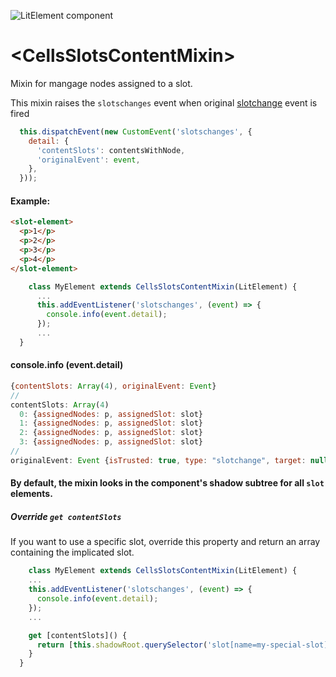 ![LitElement component](https://img.shields.io/badge/litElement-component-blue.svg)

# \<CellsSlotsContentMixin>

Mixin for mangage nodes assigned to a slot.

This mixin raises the `slotschanges` event when original [slotchange](https://developer.mozilla.org/en-US/docs/Web/API/HTMLSlotElement/slotchange_event) event is fired

```js
  this.dispatchEvent(new CustomEvent('slotschanges', {
    detail: {
      'contentSlots': contentsWithNode,
      'originalEvent': event,
    },
  }));
```

#### Example:

```html
<slot-element>
  <p>1</p>
  <p>2</p>
  <p>3</p>
  <p>4</p>
</slot-element>
```

```js
    class MyElement extends CellsSlotsContentMixin(LitElement) {
      ...
      this.addEventListener('slotschanges', (event) => {
        console.info(event.detail);
      });
      ...
  }
```
#### console.info (event.detail)
```js
{contentSlots: Array(4), originalEvent: Event}
//
contentSlots: Array(4)
  0: {assignedNodes: p, assignedSlot: slot}
  1: {assignedNodes: p, assignedSlot: slot}
  2: {assignedNodes: p, assignedSlot: slot}
  3: {assignedNodes: p, assignedSlot: slot}
//
originalEvent: Event {isTrusted: true, type: "slotchange", target: null, currentTarget: null,
```

#### By default, the mixin looks in the component's shadow subtree for all `slot` elements.

##### Override `get contentSlots`
If you want to use a specific slot, override this property and return an array containing the implicated slot.

```js
    class MyElement extends CellsSlotsContentMixin(LitElement) {
    ...
    this.addEventListener('slotschanges', (event) => {
      console.info(event.detail);
    });
    ...

    get [contentSlots]() {
      return [this.shadowRoot.querySelector('slot[name=my-special-slot]')];
    }
  }
```